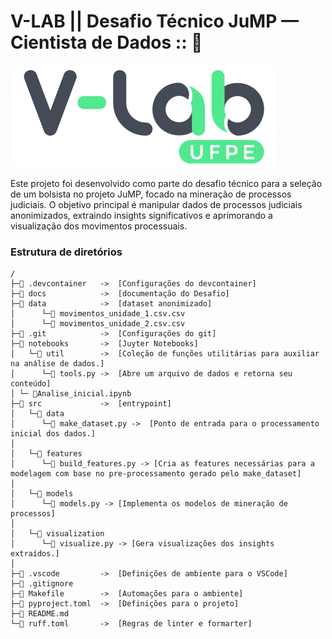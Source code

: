 # V-LAB || Desafio Técnico JuMP — Cientista de Dados :: 🐍
![image](/docs/header.jpg)

Este projeto foi desenvolvido como parte do desafio técnico para a seleção de um bolsista no projeto JuMP, focado na mineração de processos judiciais. O objetivo principal é manipular dados de processos judiciais anonimizados, extraindo insights significativos e aprimorando a visualização dos movimentos processuais.


### Estrutura de diretórios
```
/
├─📁 .devcontainer   ->  [Configurações do devcontainer]
├─📁 docs            ->  [documentação do Desafio]
├─📁 data            ->  [dataset anonimizado]
│      └─📄 movimentos_unidade_1.csv.csv
│      └─📄 movimentos_unidade_2.csv.csv
├─📁 .git            ->  [Configurações do git]
├─📁 notebooks       ->  [Juyter Notebooks]
│   └─📁 util        ->  [Coleção de funções utilitárias para auxiliar na análise de dados.] 
│      └─🐍 tools.py ->  [Abre um arquivo de dados e retorna seu conteúdo]
│ └─ 🐍Analise_inicial.ipynb 
├─📁 src             ->  [entrypoint]
│   └─📁 data              
│      └─🐍 make_dataset.py ->  [Ponto de entrada para o processamento inicial dos dados.]
│      
│   └─📁 features              
│      └─🐍 build_features.py -> [Cria as features necessárias para a modelagem com base no pre-processamento gerado pelo make_dataset]
│
│   └─📁 models              
│      └─🐍 models.py -> [Implementa os modelos de mineração de processos]
│
│   └─📁 visualization              
│      └─🐍 visualize.py -> [Gera visualizações dos insights extraídos.] 
│ 
├─📁 .vscode         ->  [Definições de ambiente para o VSCode]
├─📄 .gitignore
├─📄 Makefile        ->  [Automações para o ambiente]
├─📄 pyproject.toml  ->  [Definições para o projeto]
├─📄 README.md
└─📄 ruff.toml       ->  [Regras de linter e formarter]
```
